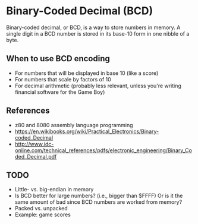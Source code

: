 # Binary-Coded Decimal (BCD)

Binary-coded decimal, or BCD, is a way to store numbers in memory. A single digit in a BCD number is stored in its base-10 form in one nibble of a byte. 

## When to use BCD encoding
- For numbers that will be displayed in base 10 (like a score)
- For numbers that scale by factors of 10
- For decimal arithmetic (probably less relevant, unless you're writing financial software for the Game Boy) 

## References
- z80 and 8080 assembly language programming
- https://en.wikibooks.org/wiki/Practical_Electronics/Binary-coded_Decimal
- http://www.idc-online.com/technical_references/pdfs/electronic_engineering/Binary_Coded_Decimal.pdf

## TODO
- Little- vs. big-endian in memory
- Is BCD better for large numbers? (i.e., bigger than $FFFF) Or is it the same amount of bad since BCD numbers are worked from memory?
- Packed vs. unpacked 
- Example: game scores
